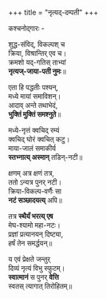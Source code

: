 +++
title = "नृत्यद्-दम्पती"
+++

कश्चनोद्गारः -

शुद्ध-संविद्, विकल्पश् च  
क्रिया, विश्रान्तिर् एव च।  
क्रमशो यद्-गतिस् ताभ्यां  
**नृत्यज्-जाया-पती नुमः**॥

एता हि पद्धतीः पश्यन्,  
मध्ये मायां समाविशन्।  
आदाव् अन्ते तथाभेदं,  
**भुक्तिं मुक्तिं समश्नुते**॥

मध्ये-नृत्तं क्वचिद् रम्यं  
क्वचिद् घोरं क्वचित् कटु।  
माया-जालं समाकीर्य  
**स्तभ्नात्य् अस्मान्** तडिन्-नटी॥

क्षणम् अत्र क्षणं तत्र,  
ततो ऽन्यत्र पुनर् नटी।  
क्रिया-विकल्प-वर्णैः सा  
**नटं सञ्छादयत्य्** अपि॥

तत्र **स्थैर्यं भरत्य् एष**  
मेघ-श्यामो महा-नटः।  
प्रज्ञां प्रत्यानयन् दिष्ट्या,  
हर्षं तेन समर्द्धयन्॥

य एवं प्रेक्षते जन्तुर्  
दिव्यं नृत्यं विभु स्फुटम्।  
**स्वात्मानं** स पुनर् **वेत्ति**  
स्वतस् त्यागात् तिरोहितम्॥